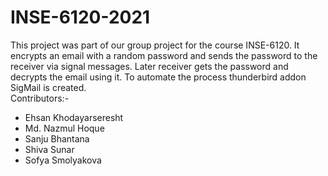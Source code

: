 # INSE-6120-2021
This project was part of our group project for the course INSE-6120.
It encrypts an email with a random password and sends the password to the receiver via signal messages.
Later receiver gets the password and decrypts the email using it.
To automate the process thunderbird addon SigMail is created.<br/>
Contributors:-
  * Ehsan Khodayarseresht
  * Md. Nazmul Hoque
  * Sanju Bhantana
  * Shiva Sunar
  * Sofya Smolyakova
